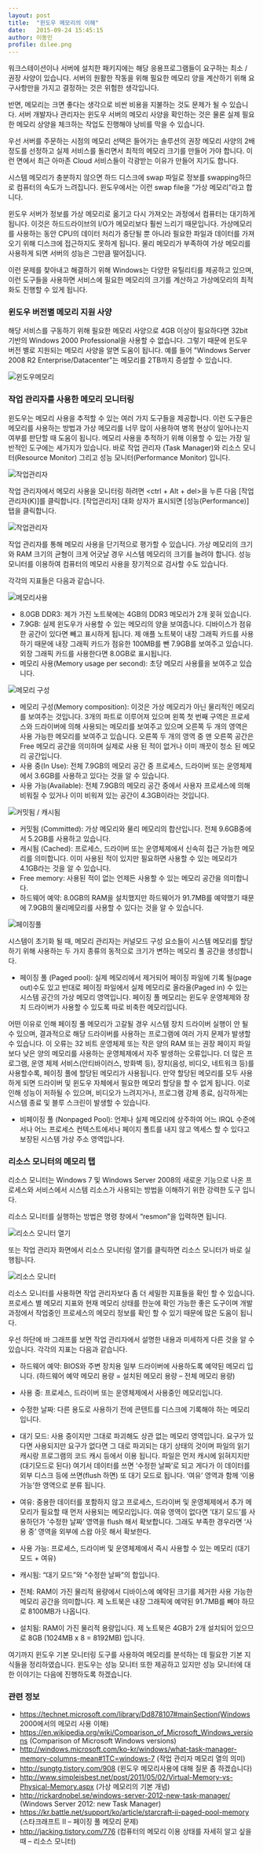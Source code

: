 ```yaml
---
layout: post
title:  "윈도우 메모리의 이해"
date:   2015-09-24 15:45:15
author: 이동인
profile: dilee.png
---
```

워크스테이션이나 서버에 설치한 패키지에는 해당 응용프로그램들이 요구하는 최소 / 권장 사양이 있습니다. 서버의 원활한 작동을 위해 필요한 메모리 양을 계산하기 위해 요구사항만을 가지고 결정하는 것은 위험한 생각입니다. 

반면, 메모리는 크면 좋다는 생각으로 비싼 비용을 지불하는 것도 문제가 될 수 있습니다. 서버 개발자나 관리자는 윈도우 서버의 메모리 사양을 확인하는 것은 물론 실제 필요한 메모리 상양을 체크하는 작업도 진행해야 낭비를 막을 수 있습니다. 

우선 서버를 주문하는 시점의 메모리 선택은 들어가는 솔루션의 권장 메모리 사양의 2배 정도를 선정하고 실제 서비스를 돌리면서 최적의 메모리 크기를 만들어 가야 합니다. 이런 면에서 최근 아마존 Cloud 서비스들이 각광받는 이유가 만들어 지기도 합니다. 

시스템 메모리가 충분하지 않으면 하드 디스크에 swap 파일로 정보를 swapping하므로 컴퓨터의 속도가 느려집니다. 윈도우에서는 이런 swap file을 “가상 메모리”라고 합니다.

윈도우 서버가 정보를 가상 메모리로 옮기고 다시 가져오는 과정에서 컴퓨터는 대기하게 됩니다. 이것은 하드드라이브의 I/O가 메모리보다 훨씬 느리기 때문입니다. 가상메모리를 사용하는 동안 CPU의 데이터 처리가 중단될 뿐 아니라 필요한 파일과 데이터를 가져오기 위해 디스크에 접근하지도 못하게 됩니다. 물리 메모리가 부족하여 가상 메모리를 사용하게 되면 서버의 성능은 그만큼 떨어집니다. 

이런 문제를 찾아내고 해결하기 위해 Windows는 다양한 유틸리티를 제공하고 있으며, 이런 도구들을 사용하면 서비스에 필요한 메모리의 크기를 계산하고 가상메모리의 최적화도 진행할 수 있게 됩니다. 

### 윈도우 버전별 메모리 지원 사양
해당 서비스를 구동하기 위해 필요한 메모리 사양으로 4GB 이상이 필요하다면 32bit 기반의 Windows 2000 Professional을 사용할 수 없습니다. 그렇기 때문에 윈도우 버전 별로 지원되는 메모리 사양을 알면 도움이 됩니다. 예를 들어 "Windows Server 2008 R2 Enterprise/Datacenter"는 메모리를 2TB까지 증설할 수 있습니다. 


![윈도우메모리](/assets/images/dilee/2015-09-24/windows_memory_00.png)


### 작업 관리자를 사용한 메모리 모니터링
윈도우는 메모리 사용을 추적할 수 있는 여러 가지 도구들을 제공합니다. 이런 도구들은 메모리를 사용하는 방법과 가상 메모리를 너무 많이 사용하여 병목 현상이 일어나는지 여부를 판단할 때 도움이 됩니다. 
메모리 사용을 추적하기 위해 이용할 수 있는 가장 일반적인 도구에는 세가지가 있습니다. 바로 작업 관리자 (Task Manager)와 리소스 모니터(Resource Monitor) 그리고 성능 모니터(Performance Monitor) 입니다. 

![작업관리자](/assets/images/dilee/2015-09-24/windows_memory_01.png)

작업 관리자에서 메모리 사용을 모니터링 하려면 <ctrl + Alt + del>을 누른 다음 [작업관리자(K)]를 클릭합니다. [작업관리자] 대화 상자가 표시되면 [성능(Performance)] 탭을 클릭합니다.

![작업관리자](/assets/images/dilee/2015-09-24/windows_memory_02.png)


작업 관리자를 통해 메모리 사용을 단기적으로 평가할 수 있습니다. 가상 메모리의 크기와 RAM 크기의 균형이 크게 어긋날 경우 시스템 메모리의 크기를 늘려야 합니다. 성능 모니터를 이용하여 컴퓨터의 메모리 사용을 장기적으로 검사할 수도 있습니다. 

각각의 지표들은 다음과 같습니다. 

![메모리사용](/assets/images/dilee/2015-09-24/windows_memory_03.png) 

- 8.0GB DDR3: 제가 가진 노트북에는 4GB의 DDR3 메모리가 2개 꽂혀 있습니다.  
- 7.9GB: 실제 윈도우가 사용할 수 있는 메모리의 양을 보여줍니다. 디바이스가 점유한 공간이 있다면 빼고 표시하게 됩니다. 제 애플 노트북이 내장 그래픽 카드를 사용하기 때문에 내장 그래픽 카드가 점유한 100MB를 뺀 7.9GB를 보여주고 있습니다. 외장 그래픽 카드를 사용한다면 8.0GB로 표시됩니다.
- 메모리 사용(Memory usage per second): 초당 메모리 사용률을 보여주고 있습니다.  

![메모리 구성](/assets/images/dilee/2015-09-24/windows_memory_04.png)

 
- 메모리 구성(Memory composition): 이것은 가상 메모리가 아닌 물리적인 메모리를 보여주는 것입니다. 3개의 파트로 이루어져 있으며 왼쪽 첫 번째 구역은 프로세스와 드라이버에 의해 사용되는 메모리를 보여주고 있으며 오른쪽 두 개의 영역은 사용 가능한 메모리를 보여주고 있습니다. 오른쪽 두 개의 영역 중 맨 오른쪽 공간은 Free 메모리 공간을 의미하며 실제로 사용 된 적이 없거나 이미 깨끗이 청소 된 메모리 공간입니다. 
- 사용 중(In Use): 전체 7.9GB의 메모리 공간 중 프로세스, 드라이버 또는 운영체제에서 3.6GB를 사용하고 있다는 것을 알 수 있습니다.
- 사용 가능(Available): 전체 7.9GB의 메모리 공간 중에서 사용자 프로세스에 의해 비워질 수 있거나 이미 비워져 있는 공간이 4.3GB이라는 것입니다.

![커밋됨 / 캐시됨](/assets/images/dilee/2015-09-24/windows_memory_05.png)
 
- 커밋됨 (Committed): 가상 메모리와 물리 메모리의 합산입니다. 전체 9.6GB중에서 5.2GB를 사용하고 있습니다.
- 캐시됨 (Cached): 프로세스, 드라이버 또는 운영체제에서 신속히 접근 가능한 메모리를 의미합니다. 이미 사용된 적이 있지만 필요하면 사용할 수 있는 메모리가 4.1GB라는 것을 알 수 있습니다.  
- Free memory: 사용된 적이 없는 언제든 사용할 수 있는 메모리 공간을 의미합니다. 
- 하드웨어 예약: 8.0GB의 RAM을 설치했지만 하드웨어가 91.7MB를 예약했기 때문에 7.9GB의 물리메모리를 사용할 수 있다는 것을 알 수 있습니다. 
 
![페이징풀](/assets/images/dilee/2015-09-24/windows_memory_06.png)

시스템이 초기화 될 때, 메모리 관리자는 커널모드 구성 요소들이 시스템 메모리를 할당하기 위해 사용하는 두 가지 종류의 동적으로 크기가 변하는 메모리 풀 공간을 생성합니다.

- 페이징 풀 (Paged pool): 실제 메모리에서 제거되어 페이징 파일에 기록 될(page out)수도 있고 반대로 페이징 파일에서 실제 메모리로 올라올(Paged in) 수 있는 시스템 공간의 가상 메모리 영역입니다. 
페이징 풀 메모리는 윈도우 운영체제와 장치 드라이버가 사용할 수 있도록 따로 비축한 메모리입니다. 

어떤 이유로 인해 페이징 풀 메모리가 고갈될 경우 시스템 장치 드라이버 실행이 안 될 수 있으며, 결과적으로 해당 드라이버를 사용하는 프로그램에 여러 가지 문제가 발생할 수 있습니다.
이 오류는 32 비트 운영체제 또는 작은 양의 RAM 또는 권장 페이지 파일보다 낮은 양의 메모리를 사용하는 운영체제에서 자주 발생하는 오류입니다. 
더 많은 프로그램, 운영 체제 서비스(안티바이러스, 방화벽 등), 장치(음성, 비디오, 네트워크 등)를 사용할수록, 페이징 풀에 할당된 메모리가 사용됩니다. 
만약 할당된 메모리를 모두 사용하게 되면 드라이버 및 윈도우 자체에서 필요한 메모리 할당을 할 수 없게 됩니다. 이로 인해 성능이 저하될 수 있으며, 비디오가 느려지거나, 프로그램 강제 종료, 심각하게는 시스템 종료 및 블루 스크린이 발생할 수 있습니다.

- 비페이징 풀 (Nonpaged Pool): 언제나 실제 메모리에 상주하여 어느 IRQL 수준에서나 어느 프로세스 컨텍스트에서나 페이지 폴트를 내지 않고 엑세스 할 수 있다고 보장된 시스템 가상 주소 영역입니다.  

### 리소스 모니터의 메모리 탭
리소스 모니터는 Windows 7 및 Windows Server 2008의 새로운 기능으로 나온 프로세스와 서비스에서 시스템 리소스가 사용되는 방법을 이해하기 위한 강력한 도구 입니다.

리소스 모니터를 실행하는 방법은 명령 창에서 “resmon”을 입력하면 됩니다.
 
![리소스 모니터 열기](/assets/images/dilee/2015-09-24/windows_memory_07.png)

또는 작업 관리자 화면에서 리소스 모니터링 열기를 클릭하면 리소스 모니터가 바로 실행됩니다. 

![리소스 모니터](/assets/images/dilee/2015-09-24/windows_memory_08.png)
 
리소스 모니터를 사용하면 작업 관리자보다 좀 더 세밀한 지표들을 확인 할 수 있습니다. 프로세스 별 메모리 지표와 현재 메모리 상태를 한눈에 확인 가능한 좋은 도구이며 개발과정에서 작업중인 프로세스의 메모리 정보를 확인 할 수 있기 때문에 많은 도움이 됩니다.

우선 하단에 바 그래프를 보면 작업 관리자에서 설명한 내용과 미세하게 다른 것을 알 수 있습니다. 각각의 지표는 다음과 같습니다. 

- 하드웨어 예약: BIOS와 주변 장치용 일부 드라이버에 사용하도록 예약된 메모리 입니다. (하드웨어 예약 메모리 용량 = 설치된 메모리 용량 – 전체 메모리 용량)

- 사용 중: 프로세스, 드라이버 또는 운영체제에서 사용중인 메모리입니다.

- 수정한 날짜: 다른 용도로 사용하기 전에 콘텐트를 디스크에 기록해야 하는 메모리입니다.

- 대기 모드: 사용 중이지만 그대로 파괴해도 상관 없는 메모리 영역입니다. 요구가 있다면 사용되지만 요구가 없다면 그 대로 파괴되는 대기 상태의 것이며 파일의 읽기 캐시랑 프로그램의 코드 캐시 등에서 이용 됩니다. 
파일은 먼저 캐시에 읽혀지지만(대기모드로 된다) 여기서 데이터를 쓰면 ‘수정한 날짜’로 되고 게다가 이 데이터를 외부 디스크 등에 쓰면(flush 하면) 또 대기 모드로 됩니다. ‘여유’ 영역과 함께 ‘이용 가능’한 영역으로 분류 됩니다.

- 여유: 중용한 데이터를 포함하지 않고 프로세스, 드라이버 및 운영체제에서 추가 메모리가 필요할 때 먼저 사용되는 메모리입니다. 여유 영역이 없다면 ‘대기 모드’를 사용하던가 ‘수정한 날짜’ 영역을 flush 해서 확보합니다. 그래도 부족한 경우라면 ‘사용 중’ 영역을 외부에 스왑 아웃 해서 확보한다.

- 사용 가능: 프로세스, 드라이버 및 운영체제에서 즉시 사용할 수 있는 메모리 (대기모드 + 여유)

- 캐시됨: “대기 모드”와 “수정한 날짜”의 합입니다.

- 전체: RAM이 가진 물리적 용량에서 디바이스에 예약된 크기를 제거한 사용 가능한 메모리 공간을 의미합니다. 제 노트북은 내장 그래픽에 예약된 91.7MB를 빼야 하므로 8100MB가 나옵니다. 

- 설치됨: RAM이 가진 물리적 용량입니다. 제 노트북은 4GB가 2개 설치되어 있으므로 8GB (1024MB x 8 = 8192MB) 입니다. 

여기까지 윈도우 기본 모니터링 도구를 사용하여 메모리를 분석하는 데 필요한 기본 지식들을 정리하였습니다. 윈도우는 성능 모니터 또한 제공하고 있지만 성능 모니터에 대한 이야기는 다음에 진행하도록 하겠습니다. 



### 관련 정보
- https://technet.microsoft.com/library/Dd878107#mainSection(Windows 2000에서의 메모리 사용 이해)
- https://en.wikipedia.org/wiki/Comparison_of_Microsoft_Windows_versions (Comparison of Microsoft Windows versions)
- http://windows.microsoft.com/ko-kr/windows/what-task-manager-memory-columns-mean#1TC=windows-7 (작업 관리자 메모리 열의 의미)
- http://sungtg.tistory.com/908 (윈도우 메모리사용에 대해 질문 좀 하겠습니다)
- http://www.simpleisbest.net/post/2011/05/02/Virtual-Memory-vs-Physical-Memory.aspx (가상 메모리의 기본 개념)
- http://rickardnobel.se/windows-server-2012-new-task-manager/ (Windows Server 2012: new Task Manager)
- https://kr.battle.net/support/ko/article/starcraft-ii-paged-pool-memory (스타크래프트 II – 페이징 풀 메모리 문제)
- http://jacking.tistory.com/776 (컴퓨터의 메모리 이용 상태를 자세히 알고 싶을 때 – 리소스 모니터)